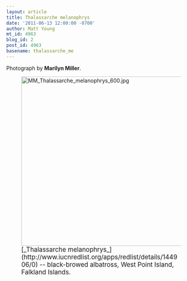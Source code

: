 ```yaml
---
layout: article
title: Thalassarche melanophrys
date: '2011-06-13 12:00:00 -0700'
author: Matt Young
mt_id: 4963
blog_id: 2
post_id: 4963
basename: thalassarche_me
---
```

Photograph by **Marilyn Miller**. 


<figure>
<img src="/PT/uploads/2011/MM_Thalassarche_melanophrys_600.jpg" alt="MM_Thalassarche_melanophrys_600.jpg" width="600" height="450" />
<figcaption markdown="span">
<big>[_Thalassarche melanophrys_](http://www.iucnredlist.org/apps/redlist/details/144906/0) -- black-browed albatross, West Point Island, Falkland Islands.</big>

</figcaption>
</figure>
